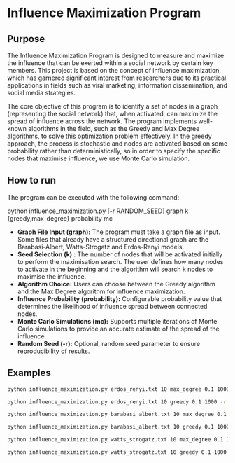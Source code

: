 # Influence Maximization Program

## Purpose

The Influence Maximization Program is designed to measure and maximize the influence that can be exerted within a social network by certain key members. This project is based on the concept of influence maximization, which has garnered significant interest from researchers due to its practical applications in fields such as viral marketing, information dissemination, and social media strategies.

The core objective of this program is to identify a set of nodes in a graph (representing the social network) that, when activated, can maximize the spread of influence across the network. The program implements well-known algorithms in the field, such as the Greedy and Max Degree algorithms, to solve this optimization problem effectively. In the greedy approach, the process is stochastic and nodes are activated based on some probability rather than deterministically, so in order to specify the specific nodes that maximise influence, we use Monte Carlo simulation.


## How to run

The program can be executed with the following command:


 python influence_maximization.py [-r RANDOM_SEED] graph k {greedy,max_degree} probability mc

- **Graph File Input (graph):** The program must take a graph file as input. Some files that already have a structured directional graph are the Barabasi-Albert, Watts-Strogatz and Erdos-Renyi models.
- **Seed Selection (k) :** The number of nodes that will be activated initially to perform the maximisation search. The user defines how many nodes to activate in the beginning and the algorithm will search k nodes to maximise the influence.
- **Algorithm Choice:** Users can choose between the Greedy algorithm and the Max Degree algorithm for influence maximization.
- **Influence Probability (probability):** Configurable probability value that determines the likelihood of influence spread between connected nodes.
- **Monte Carlo Simulations (mc):** Supports multiple iterations of Monte Carlo simulations to provide an accurate estimate of the spread of the influence.
- **Random Seed (-r):** Optional, random seed parameter to ensure reproducibility of results.


## Examples
```sh
python influence_maximization.py erdos_renyi.txt 10 max_degree 0.1 1000 -r 42
```

```sh
python influence_maximization.py erdos_renyi.txt 10 greedy 0.1 1000 -r 42
```

```sh
python influence_maximization.py barabasi_albert.txt 10 max_degree 0.1 1000 -r 42
```

```sh
python influence_maximization.py barabasi_albert.txt 10 greedy 0.1 1000 -r 42
```

```sh
python influence_maximization.py watts_strogatz.txt 10 max_degree 0.1 1000 -r 42
```

```sh
python influence_maximization.py watts_strogatz.txt 10 greedy 0.1 1000 -r 42
```